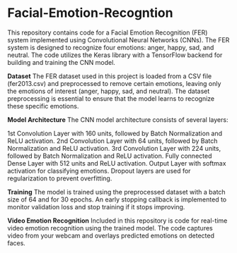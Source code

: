 # Facial-Emotion-Recogntion
This repository contains code for a Facial Emotion Recognition (FER) system implemented using Convolutional Neural Networks (CNNs). The FER system is designed to recognize four emotions: anger, happy, sad, and neutral. The code utilizes the Keras library with a TensorFlow backend for building and training the CNN model.

**Dataset**
The FER dataset used in this project is loaded from a CSV file (fer2013.csv) and preprocessed to remove certain emotions, leaving only the emotions of interest (anger, happy, sad, and neutral). The dataset preprocessing is essential to ensure that the model learns to recognize these specific emotions.

**Model Architecture**
The CNN model architecture consists of several layers:

1st Convolution Layer with 160 units, followed by Batch Normalization and ReLU activation.
2nd Convolution Layer with 64 units, followed by Batch Normalization and ReLU activation.
3rd Convolution Layer with 224 units, followed by Batch Normalization and ReLU activation.
Fully connected Dense Layer with 512 units and ReLU activation.
Output Layer with softmax activation for classifying emotions.
Dropout layers are used for regularization to prevent overfitting.

**Training**
The model is trained using the preprocessed dataset with a batch size of 64 and for 30 epochs. An early stopping callback is implemented to monitor validation loss and stop training if it stops improving.

**Video Emotion Recognition**
Included in this repository is code for real-time video emotion recognition using the trained model. The code captures video from your webcam and overlays predicted emotions on detected faces.
